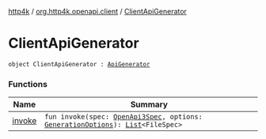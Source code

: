 [http4k](../../index.md) / [org.http4k.openapi.client](../index.md) / [ClientApiGenerator](./index.md)

# ClientApiGenerator

`object ClientApiGenerator : `[`ApiGenerator`](../../org.http4k.openapi/-api-generator.md)

### Functions

| Name | Summary |
|---|---|
| [invoke](invoke.md) | `fun invoke(spec: `[`OpenApi3Spec`](../../org.http4k.openapi/-open-api3-spec/index.md)`, options: `[`GenerationOptions`](../../org.http4k.openapi/-generation-options/index.md)`): `[`List`](https://kotlinlang.org/api/latest/jvm/stdlib/kotlin.collections/-list/index.html)`<FileSpec>` |
